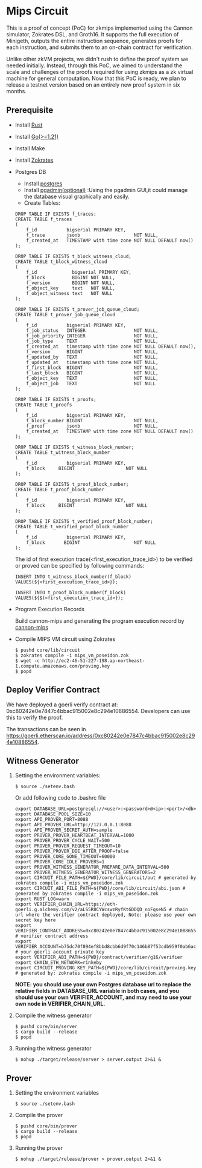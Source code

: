 # Mips Circuit


This is a proof of concept (PoC) for zkmips implemented using the Cannon simulator, Zokrates DSL, and Groth16. It supports the full execution of Minigeth, outputs the entire instruction sequence, generates proofs for each instruction, and submits them to an on-chain contract for verification.

Unlike other zkVM projects, we didn't rush to define the proof system we needed initially. Instead, through this PoC, we aimed to understand the scale and challenges of the proofs required for using zkmips as a zk virtual machine for general computation. Now that this PoC is ready, we plan to release a testnet version based on an entirely new proof system in six months.
## Prerequisite

- Install [Rust](https://www.rust-lang.org/tools/install)

- Install [Go(>=1.21)](https://go.dev/doc/install)

- Install Make

- Install [Zokrates](https://zokrates.github.io/gettingstarted.html)

- Postgres DB

  - Install [postgres](https://www.postgresql.org/download/)
  - Install [pgadmin(optional)](https://www.pgadmin.org/download/) :Using the pgadmin GUI,it could manage the database visual graphically and easily.
  - Create Tables:

  ```
  DROP TABLE IF EXISTS f_traces;
  CREATE TABLE f_traces
  (
      f_id           bigserial PRIMARY KEY,
      f_trace        jsonb                    NOT NULL,
      f_created_at   TIMESTAMP with time zone NOT NULL DEFAULT now()
  );
  
  DROP TABLE IF EXISTS t_block_witness_cloud;
  CREATE TABLE t_block_witness_cloud
  (
      f_id             bigserial PRIMARY KEY,
      f_block          BIGINT NOT NULL,
      f_version        BIGINT NOT NULL,
      f_object_key     text   NOT NULL,
      f_object_witness text   NOT NULL
  );
  
  DROP TABLE IF EXISTS t_prover_job_queue_cloud;
  CREATE TABLE t_prover_job_queue_cloud
  (
      f_id           bigserial PRIMARY KEY,
      f_job_status   INTEGER                  NOT NULL,
      f_job_priority INTEGER                  NOT NULL,
      f_job_type     TEXT                     NOT NULL,
      f_created_at   timestamp with time zone NOT NULL DEFAULT now(),
      f_version      BIGINT                   NOT NULL,
      f_updated_by   TEXT                     NOT NULL,
      f_updated_at   timestamp with time zone NOT NULL,
      f_first_block  BIGINT                   NOT NULL,
      f_last_block   BIGINT                   NOT NULL,
      f_object_key   TEXT                     NOT NULL,
      f_object_job   TEXT                     NOT NULL
  );
  
  DROP TABLE IF EXISTS t_proofs;
  CREATE TABLE t_proofs
  (
      f_id           bigserial PRIMARY KEY,
      f_block_number BIGINT                   NOT NULL,
      f_proof        jsonb                    NOT NULL,
      f_created_at   TIMESTAMP with time zone NOT NULL DEFAULT now()
  );
  
  DROP TABLE IF EXISTS t_witness_block_number;
  CREATE TABLE t_witness_block_number
  (
      f_id           bigserial PRIMARY KEY,
      f_block     BIGINT                   NOT NULL
  );
  
  DROP TABLE IF EXISTS t_proof_block_number;
  CREATE TABLE t_proof_block_number
  (
      f_id           bigserial PRIMARY KEY,
      f_block     BIGINT                   NOT NULL
  );
  
  DROP TABLE IF EXISTS t_verified_proof_block_number;
  CREATE TABLE t_verified_proof_block_number
  (
      f_id           bigserial PRIMARY KEY,
      f_block       BIGINT                    NOT NULL
  );
  ```

  The id of first execution trace(<first_execution_trace_id>) to be verified or proved can be specified  by following commands:	

  ```
  INSERT INTO t_witness_block_number(f_block) VALUES(${<first_execution_trace_id>});
  
  INSERT INTO t_proof_block_number(f_block) VALUES(${$(<first_execution_trace_id>});
  ```

- Program Execution Records

  Build cannon-mips and generating the program execution record by [cannon-mips](https://github.com/zkMIPS/cannon-mips/tree/main#readme)

- Compile MIPS VM circuit using Zokrates 

  ```
  $ pushd core/lib/circuit
  $ zokrates compile -i mips_vm_poseidon.zok
  $ wget -c http://ec2-46-51-227-198.ap-northeast-1.compute.amazonaws.com/proving.key
  $ popd
  ```

## Deploy Verifier Contract

We have deployed a goerli verify contract at: 0xc80242e0e7847c4bbac915002e8c294e10886554. Developers can use this to verify the proof. 

The transactions can be seen in https://goerli.etherscan.io/address/0xc80242e0e7847c4bbac915002e8c294e10886554.


## Witness Generator

1. Setting the environment variables:

   ```
   $ source ./setenv.bash
   ```

   Or add following code to .bashrc file

   ```
   export DATABASE_URL=postgresql://<user>:<password>@<ip>:<port>/<db> 
   export DATABASE_POOL_SIZE=10
   export API_PROVER_PORT=8088
   export API_PROVER_URL=http://127.0.0.1:8088
   export API_PROVER_SECRET_AUTH=sample
   export PROVER_PROVER_HEARTBEAT_INTERVAL=1000
   export PROVER_PROVER_CYCLE_WAIT=500
   export PROVER_PROVER_REQUEST_TIMEOUT=10
   export PROVER_PROVER_DIE_AFTER_PROOF=false
   export PROVER_CORE_GONE_TIMEOUT=60000
   export PROVER_CORE_IDLE_PROVERS=1
   export PROVER_WITNESS_GENERATOR_PREPARE_DATA_INTERVAL=500
   export PROVER_WITNESS_GENERATOR_WITNESS_GENERATORS=2
   export CIRCUIT_FILE_PATH=${PWD}/core/lib/circuit/out # generated by zokrates compile -i mips_vm_poseidon.zok
   export CIRCUIT_ABI_FILE_PATH=${PWD}/core/lib/circuit/abi.json # generated by zokrates compile -i mips_vm_poseidon.zok
   export RUST_LOG=warn
   export VERIFIER_CHAIN_URL=https://eth-goerli.g.alchemy.com/v2/aLS5R8CYWcswzRyfKtGDDQD_noFqseN5 # chain url where the verifier contract deployed, Note: please use your own secret key here
   export VERIFIER_CONTRACT_ADDRESS=0xc80242e0e7847c4bbac915002e8c294e10886554 # verifier contract address
   export VERIFIER_ACCOUNT=b75dc70f894ef8bbd8cbb6d9f70c146b87f53cdb959f0ab6ac272a8b33e767f2 # your goerli account private key
   export VERIFIER_ABI_PATH=${PWD}/contract/verifier/g16/verifier
   export CHAIN_ETH_NETWORK=rinkeby
   export CIRCUIT_PROVING_KEY_PATH=${PWD}/core/lib/circuit/proving.key # generated by: zokrates compile -i mips_vm_poseidon.zok
   ```

   **NOTE: you should use your own Postgres database url to replace the relative fields in DATABASE_URL variable in both cases, and you should use your own VERIFIER_ACCOUNT, and may need to use your own node in VERIFIER_CHAIN_URL.**

2. Compile the witness generator

   ```
   $ pushd core/bin/server
   $ cargo build --release
   $ popd
   ```

3. Running the witness generator

   ```
   $ nohup ./target/release/server > server.output 2>&1 &
   ```

## Prover

1. Setting the environment variables

   ```
   $ source ./setenv.bash
   ```

2. Compile the prover 

   ```
   $ pushd core/bin/prover
   $ cargo build --release
   $ popd
   ```

3. Running the prover

   ```
   $ nohup ./target/release/prover > prover.output 2>&1 &
   ```

   